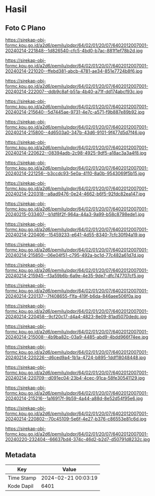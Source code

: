 # Hasil

## Foto C Plano

https://sirekap-obj-formc.kpu.go.id/a2d6/pemilu/pdpr/64/02/01/20/07/6402012007001-20240214-221848--1d826540-cfc5-4bd0-b7ac-881f1ef78b2d.jpg

https://sirekap-obj-formc.kpu.go.id/a2d6/pemilu/pdpr/64/02/01/20/07/6402012007001-20240214-221020--ffebd381-abcb-4781-ae34-851e7724b8f6.jpg

https://sirekap-obj-formc.kpu.go.id/a2d6/pemilu/pdpr/64/02/01/20/07/6402012007001-20240214-222007--ddb9c8af-b51a-4b40-a71f-dd174abcf93c.jpg

https://sirekap-obj-formc.kpu.go.id/a2d6/pemilu/pdpr/64/02/01/20/07/6402012007001-20240214-215640--5d7445ae-9731-4e7c-a571-f9b887e89b92.jpg

https://sirekap-obj-formc.kpu.go.id/a2d6/pemilu/pdpr/64/02/01/20/07/6402012007001-20240214-215800--4d6503a0-347b-43d6-9101-9f477d5d7f46.jpg

https://sirekap-obj-formc.kpu.go.id/a2d6/pemilu/pdpr/64/02/01/20/07/6402012007001-20240214-220622--08394adb-2c98-4925-9df5-a18ac3a3a4f8.jpg

https://sirekap-obj-formc.kpu.go.id/a2d6/pemilu/pdpr/64/02/01/20/07/6402012007001-20240214-221256--b3ccdc93-5e0a-4110-8a0b-9543069f5b15.jpg

https://sirekap-obj-formc.kpu.go.id/a2d6/pemilu/pdpr/64/02/01/20/07/6402012007001-20240214-220318--a8ad9476-0e24-4662-b6f5-92fdc82ea147.jpg

https://sirekap-obj-formc.kpu.go.id/a2d6/pemilu/pdpr/64/02/01/20/07/6402012007001-20240215-033407--b1df8f2f-964a-44a3-9a99-b58c8798ede1.jpg

https://sirekap-obj-formc.kpu.go.id/a2d6/pemilu/pdpr/64/02/01/20/07/6402012007001-20240214-220406--15459233-e641-4d55-8340-7cfc30f94a19.jpg

https://sirekap-obj-formc.kpu.go.id/a2d6/pemilu/pdpr/64/02/01/20/07/6402012007001-20240214-215850--06e04f51-c795-492a-bc1d-77c482a61d7d.jpg

https://sirekap-obj-formc.kpu.go.id/a2d6/pemilu/pdpr/64/02/01/20/07/6402012007001-20240214-215945--f3a59b6b-6a9e-4e35-9de7-dfc747707cf5.jpg

https://sirekap-obj-formc.kpu.go.id/a2d6/pemilu/pdpr/64/02/01/20/07/6402012007001-20240214-220137--7f408655-f1fa-419f-b6da-846aee506f0a.jpg

https://sirekap-obj-formc.kpu.go.id/a2d6/pemilu/pdpr/64/02/01/20/07/6402012007001-20240214-220458--9cf20c17-d4a4-4823-8e09-81ad5070dedc.jpg

https://sirekap-obj-formc.kpu.go.id/a2d6/pemilu/pdpr/64/02/01/20/07/6402012007001-20240214-215008--4b9ba82c-03a9-4485-abd9-4bdd966f74ee.jpg

https://sirekap-obj-formc.kpu.go.id/a2d6/pemilu/pdpr/64/02/01/20/07/6402012007001-20240214-220226--d6ced9a4-1b1a-4724-b895-1ddf18048448.jpg

https://sirekap-obj-formc.kpu.go.id/a2d6/pemilu/pdpr/64/02/01/20/07/6402012007001-20240214-220709--d091ec04-23b4-4cec-91ca-58fe30541129.jpg

https://sirekap-obj-formc.kpu.go.id/a2d6/pemilu/pdpr/64/02/01/20/07/6402012007001-20240214-215216--1a16917f-9b59-4a44-a88d-8e52d54f95e6.jpg

https://sirekap-obj-formc.kpu.go.id/a2d6/pemilu/pdpr/64/02/01/20/07/6402012007001-20240214-220802--70c45109-5e6f-4e27-b376-c86553e81c6d.jpg

https://sirekap-obj-formc.kpu.go.id/a2d6/pemilu/pdpr/64/02/01/20/07/6402012007001-20240220-232404--66637bd4-374c-46d2-b2d7-d50791d8232c.jpg


## Metadata

| Key        | Value               |
| ---------- | ------------------- |
| Time Stamp | 2024-02-21 00:03:19 |
| Kode Dapil | 6401                |



